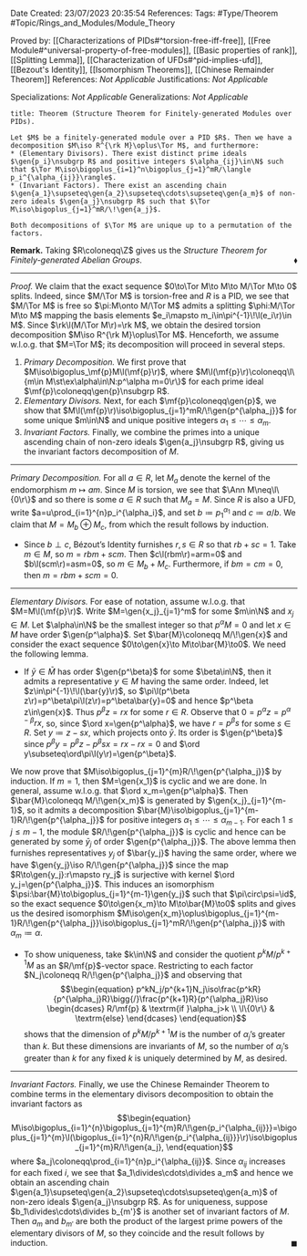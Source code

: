 <div class="topSpace"></div>

Date Created: 23/07/2023 20:35:54
References:
Tags: #Type/Theorem #Topic/Rings_and_Modules/Module_Theory

Proved by: [[Characterizations of PIDs#^torsion-free-iff-free]], [[Free Module#^universal-property-of-free-modules]], [[Basic properties of rank]], [[Splitting Lemma]], [[Characterization of UFDs#^pid-implies-ufd]], [[Bezout's Identity]], [[Isomorphism Theorems]], [[Chinese Remainder Theorem]]
References: <i>Not Applicable</i>
Justifications: <i>Not Applicable</i>

Specializations: <i>Not Applicable</i>
Generalizations: <i>Not Applicable</i>

``` ad-Theorem
title: Theorem (Structure Theorem for Finitely-generated Modules over PIDs).

Let $M$ be a finitely-generated module over a PID $R$. Then we have a decomposition $M\iso R^{\rk M}\oplus\Tor M$, and furthermore:
* (Elementary Divisors). There exist distinct prime ideals $\gen{p_i}\nsubgrp R$ and positive integers $\alpha_{ij}\in\N$ such that $\Tor M\iso\bigoplus_{i=1}^n\bigoplus_{j=1}^mR/\langle p_i^{\alpha_{ij}}\rangle$.
* (Invariant Factors). There exist an ascending chain $\gen{a_1}\supseteq\gen{a_2}\supseteq\cdots\supseteq\gen{a_m}$ of non-zero ideals $\gen{a_j}\nsubgrp R$ such that $\Tor M\iso\bigoplus_{j=1}^mR/\!\gen{a_j}$.

Both decompositions of $\Tor M$ are unique up to a permutation of the factors.

```

<b>Remark.</b> Taking $R\coloneqq\Z$ gives us the <i>Structure Theorem for Finitely-generated Abelian Groups</i>.<span style="float:right;">$\blacklozenge$</span>

---

<i>Proof.</i> We claim that the exact sequence $0\to\Tor M\to M\to M/\Tor M\to 0$ splits. Indeed, since $M/\Tor M$ is torsion-free and $R$ is a PID, we see that $M/\Tor M$ is free so $\pi:M\onto M/\Tor M$ admits a splitting $\phi:M/\Tor M\to M$ mapping the basis elements $e_i\mapsto m_i\in\pi^{-1}\!\l(e_i\r)\in M$. Since $\rk\l(M/\Tor M\r)=\rk M$, we obtain the desired torsion decomposition $M\iso R^{\rk M}\oplus\Tor M$. Henceforth, we assume w.l.o.g. that $M=\Tor M$; its decomposition will proceed in several steps.
1. <i>Primary Decomposition.</i> We first prove that $M\iso\bigoplus_\mf{p}M\l(\mf{p}\r)$, where $M\l(\mf{p}\r)\coloneqq\l\{m\in M\st\ex\alpha\in\N:p^\alpha m=0\r\}$ for each prime ideal $\mf{p}\coloneqq\gen{p}\nsubgrp R$.
2. <i>Elementary Divisors.</i> Next, for each $\mf{p}\coloneqq\gen{p}$, we show that $M\l(\mf{p}\r)\iso\bigoplus_{j=1}^mR/\!\gen{p^{\alpha_j}}$ for some unique $m\in\N$ and unique positive integers $\alpha_1\leq\cdots\leq\alpha_m$.
3. <i>Invariant Factors.</i> Finally, we combine the primes into a unique ascending chain of non-zero ideals $\gen{a_j}\nsubgrp R$, giving us the invariant factors decomposition of $M$.

---

<i>Primary Decomposition.</i> For all $a\in R$, let $M_a$ denote the kernel of the endomorphism $m\mapsto am$. Since $M$ is torsion, we see that $\Ann M\neq\l\{0\r\}$ and so there is some $a\in R$ such that $M_a=M$. Since $R$ is also a UFD, write $a=u\prod_{i=1}^{n}p_i^{\alpha_i}$, and set $b\coloneqq p_1^{\alpha_1}$ and $c\coloneqq a/b$. We claim that $M=M_b\oplus M_c$, from which the result follows by induction.
* Since $b\perp c$, Bézout’s Identity furnishes $r,s\in R$ so that $rb+sc=1$. Take $m\in M$, so $m=rbm+scm$. Then $c\l(rbm\r)=arm=0$ and $b\l(scm\r)=asm=0$, so $m\in M_b+M_c$. Furthermore, if $bm=cm=0$, then $m=rbm+scm=0$.

---

<i>Elementary Divisors.</i> For ease of notation, assume w.l.o.g. that $M=M\l(\mf{p}\r)$. Write $M=\gen{x_j}_{j=1}^m$ for some $m\in\N$ and $x_j\in M$. Let $\alpha\in\N$ be the smallest integer so that $p^\alpha M=0$ and let $x\in M$ have order $\gen{p^\alpha}$. Set $\bar{M}\coloneqq M/\!\gen{x}$ and consider the exact sequence $0\to\gen{x}\to M\to\bar{M}\to0$. We need the following lemma.
* If $\bar{y}\in\bar{M}$ has order $\gen{p^\beta}$ for some $\beta\in\N$, then it admits a representative $y\in M$ having the same order. Indeed, let $z\in\pi^{-1}\!\l(\bar{y}\r)$, so $\pi\l(p^\beta z\r)=p^\beta\pi\l(z\r)=p^\beta\bar{y}=0$ and hence $p^\beta z\in\gen{x}$. Thus $p^\beta z=rx$ for some $r\in R$. Observe that $0=p^\alpha z=p^{\alpha-\beta}rx$, so, since $\ord x=\gen{p^\alpha}$, we have $r=p^\beta s$ for some $s\in R$. Set $y\coloneqq z-sx$, which projects onto $\bar{y}$. Its order is $\gen{p^\beta}$ since $p^\beta y=p^\beta z-p^\beta sx=rx-rx=0$ and $\ord y\subseteq\ord\pi\l(y\r)=\gen{p^\beta}$.

We now prove that $M\iso\bigoplus_{j=1}^{m}R/\!\gen{p^{\alpha_j}}$ by induction. If $m=1$, then $M=\gen{x_1}$ is cyclic and we are done. In general, assume w.l.o.g. that $\ord x_m=\gen{p^\alpha}$. Then $\bar{M}\coloneqq M/\!\gen{x_m}$ is generated by $\gen{x_j}_{j=1}^{m-1}$, so it admits a decomposition $\bar{M}\iso\bigoplus_{j=1}^{m-1}R/\!\gen{p^{\alpha_j}}$ for positive integers $\alpha_1\leq\cdots\leq\alpha_{m-1}$. For each $1\leq j\leq m-1$, the module $R/\!\gen{p^{\alpha_j}}$ is cyclic and hence can be generated by some $\bar{y}_j$ of order $\gen{p^{\alpha_j}}$. The above lemma then furnishes representatives $y_j$ of $\bar{y_j}$ having the same order, where we have $\gen{y_j}\iso R/\!\gen{p^{\alpha_j}}$ since the map $R\to\gen{y_j}:r\mapsto ry_j$ is surjective with kernel $\ord y_j=\gen{p^{\alpha_j}}$. This induces an isomorphism $\psi:\bar{M}\to\bigoplus_{j=1}^{m-1}\gen{y_j}$ such that $\pi\circ\psi=\id$, so the exact sequence $0\to\gen{x_m}\to M\to\bar{M}\to0$ splits and gives us the desired isomorphism $M\iso\gen{x_m}\oplus\bigoplus_{j=1}^{m-1}R/\!\gen{p^{\alpha_j}}\iso\bigoplus_{j=1}^mR/\!\gen{p^{\alpha_j}}$ with $\alpha_m\coloneqq\alpha$.
* To show uniqueness, take $k\in\N$ and consider the quotient $p^kM/p^{k+1}M$ as an $R/\mf{p}$-vector space. Restricting to each factor $N_j\coloneqq R/\!\gen{p^{\alpha_j}}$ and observing that
$$\begin{equation}
    p^kN_j/p^{k+1}N_j\iso\frac{p^kR}{p^{\alpha_j}R}\bigg{/}\frac{p^{k+1}R}{p^{\alpha_j}R}\iso
    \begin{dcases}
        R/\mf{p} & \textrm{if }\alpha_j>k \\
        \l\{0\r\} & \textrm{else}
    \end{dcases}
\end{equation}$$
shows that the dimension of $p^kM/p^{k+1}M$ is the number of $\alpha_j$’s greater than $k$. But these dimensions are invariants of $M$, so the number of $\alpha_j$’s greater than $k$ for any fixed $k$ is uniquely determined by $M$, as desired.

---

<i>Invariant Factors.</i> Finally, we use the Chinese Remainder Theorem to combine terms in the elementary divisors decomposition to obtain the invariant factors as
$$\begin{equation}
    M\iso\bigoplus_{i=1}^{n}\bigoplus_{j=1}^{m}R/\!\gen{p_i^{\alpha_{ij}}}=\bigoplus_{j=1}^{m}\l(\bigoplus_{i=1}^{n}R/\!\gen{p_i^{\alpha_{ij}}}\r)\iso\bigoplus_{j=1}^{m}R/\!\gen{a_j},
\end{equation}$$
where $a_j\coloneqq\prod_{i=1}^{n}p_i^{\alpha_{ij}}$. Since $\alpha_{ij}$ increases for each fixed $i$, we see that $a_1\divides\cdots\divides a_m$ and hence we obtain an ascending chain $\gen{a_1}\supseteq\gen{a_2}\supseteq\cdots\supseteq\gen{a_m}$ of non-zero ideals $\gen{a_j}\nsubgrp R$. As for uniqueness, suppose $b_1\divides\cdots\divides b_{m'}$ is another set of invariant factors of $M$. Then $a_m$ and $b_{m'}$ are both the product of the largest prime powers of the elementary divisors of $M$, so they coincide and the result follows by induction.<span style="float:right;">$\blacksquare$</span>
